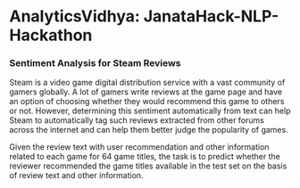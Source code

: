# AnalyticsVidhya: JanataHack-NLP-Hackathon
### Sentiment Analysis for Steam Reviews
Steam is a video game digital distribution service with a vast community of gamers 
globally. A lot of gamers write reviews at the game page and have an option of choosing 
whether they would recommend this game to others or not. However, determining this 
sentiment automatically from text can help Steam to automatically tag such reviews 
extracted from other forums across the internet and can help them better judge the 
popularity of games.

Given the review text with user recommendation and other information related to each 
game for 64 game titles, the task is to predict whether the reviewer recommended the 
game titles available in the test set on the basis of review text and other information.
